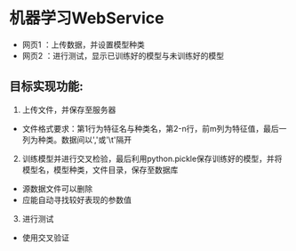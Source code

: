 # 机器学习WebService
- 网页1 ：上传数据，并设置模型种类
- 网页2 ：进行测试，显示已训练好的模型与未训练好的模型

## 目标实现功能:
1. 上传文件，并保存至服务器
 - 文件格式要求：第1行为特征名与种类名，第2-n行，前m列为特征值，最后一列为种类。数据间以','或'\t'隔开

2. 训练模型并进行交叉检验，最后利用python.pickle保存训练好的模型，并将模型名，模型种类，文件目录，保存至数据库
- 源数据文件可以删除
- 应能自动寻找较好表现的参数值

3. 进行测试
- 使用交叉验证
